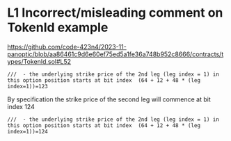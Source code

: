 # L1 Incorrect/misleading comment on TokenId example
https://github.com/code-423n4/2023-11-panoptic/blob/aa86461c9d6e60ef75ed5a1fe36a748b952c8666/contracts/types/TokenId.sol#L52
``` solidity
///  - the underlying strike price of the 2nd leg (leg index = 1) in this option position starts at bit index  (64 + 12 + 48 * (leg index=1))=123
```
By specification the strike price of the second leg will commence at bit index 124
``` solidity
///  - the underlying strike price of the 2nd leg (leg index = 1) in this option position starts at bit index  (64 + 12 + 48 * (leg index=1))=124 
```